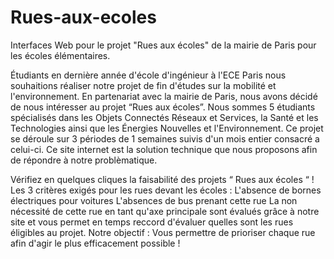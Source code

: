 # Rues-aux-ecoles
Interfaces Web pour le projet "Rues aux écoles" de la mairie de Paris pour les écoles élémentaires.

Étudiants en dernière année d'école d'ingénieur à l'ECE Paris nous souhaitions réaliser notre projet de fin d'études sur la mobilité et l'environnement.
En partenariat avec la mairie de Paris, nous avons décidé de nous intéresser au projet “Rues aux écoles”.
Nous sommes 5 étudiants spécialisés dans les Objets Connectés Réseaux et Services, la Santé et les Technologies ainsi que les Énergies Nouvelles et l'Environnement.
Ce projet se déroule sur 3 périodes de 1 semaines suivis d'un mois entier consacré a celui-ci.
Ce site internet est la solution technique que nous proposons afin de répondre à notre problèmatique.

Vérifiez en quelques cliques la faisabilité des projets “ Rues aux écoles “ !
Les 3 critères exigés pour les rues devant les écoles :
L'absence de bornes électriques pour voitures
L'absences de bus prenant cette rue
La non nécessité de cette rue en tant qu'axe principale
sont évalués grâce à notre site et vous permet en temps reccord d'évaluer quelles sont les rues éligibles au projet.
Notre objectif :
Vous permettre de prioriser chaque rue afin d'agir le plus efficacement possible !
